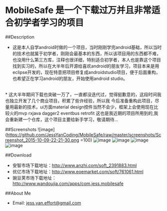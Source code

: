 # MobileSafe 是一个下载过万并且非常适合初学者学习的项目
##Description
* 这是本人自学android时做的一个项目，当时刚刚学完android基础，所以当时的技术也就属于初学者，刚刚会最基本的东西，所以该项目用的东西都不难，也没用什么第三方库，注释也很详细，特别适合初学者，本人也是靠这个项目找到实习的，所以在大半年后开源给喜欢android的朋友学习，项目本来是用eclipse开发的，现在特意把项目修复成androidstudio项目，便于后面重构，也希望正在学习android的朋友，开始使用android studio。<br>
<br>
* 这大半年期间下载也突破一万了，一直都没迭代过，觉得挺歉意的，这段时间我也独立开发了几个商业项目，积累了些许经验，所以我
今后准备重构此项目，尽量用最新的技术，ui方面material design控件当然不会少，框架上会使用现在比较火的mvp rxjava dagger2 
eventbus retrofit 这也是我近期的项目所用到的,我会重新建一个仓库，这个项目主要给新手学习，敬请期待...<br>

##Screenshots
![image](https://github.com/JessYanCoding/MobileSafe/raw/master/screenshots/Screenshot_2015-10-09-22-21-30.png =100)
![image](https://github.com/JessYanCoding/MobileSafe/raw/master/screenshots/Screenshot_2015-10-09-22-21-56.png)
![image](https://github.com/JessYanCoding/MobileSafe/raw/master/screenshots/Screenshot_2015-10-09-22-22-06.png)
![image](https://github.com/JessYanCoding/MobileSafe/raw/master/screenshots/Screenshot_2015-10-09-22-21-37.png)
![image](https://github.com/JessYanCoding/MobileSafe/raw/master/screenshots/Screenshot_2015-10-12-18-06-21.png)

##Download
  * 安智市场下载地址：http://www.anzhi.com/soft_2391883.html <br>
  * 优亿市场下载地址：http://www.eoemarket.com/soft/761061.html<br>
  * 豌豆荚市场下载地址：http://www.wandoujia.com/apps/com.jess.mobilesafe<br>

##About Me
* Email: jess.yan.effort@gmail.com
  
  
